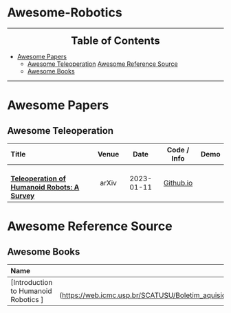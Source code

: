 # Awesome-Robotics


---

<font size=5><center><b> Table of Contents </b> </center></font>
- [Awesome Papers](#awesome-papers)
  - [Awesome Teleoperation](#Awesome-Teleoperation)
[Awesome Reference Source](#awesome-reference-source)
  - [Awesome Books](#Awesome-books)
---

# Awesome Papers

## Awesome Teleoperation
|  Title  |   Venue  |   Date   |   Code / Info   |   Demo   |
|:--------|:--------:|:--------:|:--------:|:--------:|
| <br> [**Teleoperation of Humanoid Robots: A Survey**](https://arxiv.org/pdf/2301.04317) <br> | arXiv | 2023-01-11 | [Github.io](https://humanoid-teleoperation.github.io/)  |  |

# Awesome Reference Source

## Awesome Books
| Name | Link | 
|:-----|:-----:|
| [Introduction to Humanoid Robotics ] | [Download Link](https://web.icmc.usp.br/SCATUSU/Boletim_aquisicao/Boletim_Janeiro_2016/Capas_Junho_2016/Kajita_Introduction0001.pdf?
